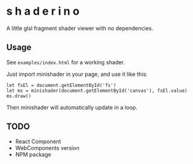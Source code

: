# s h a d e r i n o

A little glsl fragment shader viewer with no dependencies.

## Usage

See `examples/index.html` for a working shader.

Just import minishader in your page, and use it like this:

    let fsEl = document.getElementById('fs')
    let ms = minishader(document.getElementById('canvas'), fsEl.value)
    ms.draw()

Then minishader will automatically update in a loop.

## TODO

- React Component
- WebComponents version
- NPM package